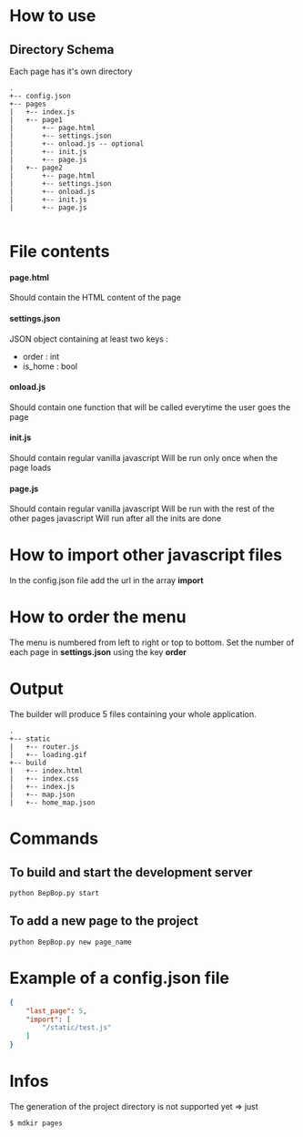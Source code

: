 # How to use

## Directory Schema

Each page has it's own directory

```
.
+-- config.json
+-- pages
|   +-- index.js
|   +-- page1
|       +-- page.html
|       +-- settings.json
|       +-- onload.js -- optional
|       +-- init.js
|       +-- page.js
|   +-- page2
|       +-- page.html
|       +-- settings.json
|       +-- onload.js
|       +-- init.js
|       +-- page.js


```

# File contents

#### page.html

Should contain the HTML content of the page

#### settings.json

JSON object containing at least two keys :
* order : int
* is_home : bool

#### onload.js

Should contain one function that will be called everytime the user goes the page

#### init.js

Should contain regular vanilla javascript
Will be run only once when the page loads

#### page.js

Should contain regular vanilla javascript
Will be run with the rest of the other pages javascript
Will run after all the inits are done


# How to import other javascript files 

In the config.json file add the url in the array **import**

# How to order the menu

The menu is numbered from left to right or top to bottom.
Set the number of each page in **settings.json** using the key __order__

# Output

The builder will produce 5 files containing your whole application.

```
.
+-- static
|   +-- router.js
|   +-- loading.gif
+-- build
|   +-- index.html
|   +-- index.css
|   +-- index.js
|   +-- map.json
|   +-- home_map.json

```

# Commands

## To build and start the development server 
```shell
python BepBop.py start
```

## To add a new page to the project

```shell
python BepBop.py new page_name
```


# Example of a config.json file

```json
{
    "last_page": 5,
    "import": [
        "/static/test.js"
    ]
}
```


# Infos

The generation of the project directory is not supported yet => just

```shell
$ mdkir pages
```